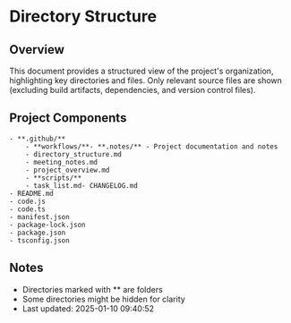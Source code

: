 # Directory Structure

## Overview
This document provides a structured view of the project's organization, highlighting key directories and files.
Only relevant source files are shown (excluding build artifacts, dependencies, and version control files).

## Project Components

```
- **.github/**
    - **workflows/**- **.notes/** - Project documentation and notes
    - directory_structure.md
    - meeting_notes.md
    - project_overview.md
    - **scripts/**
    - task_list.md- CHANGELOG.md
- README.md
- code.js
- code.ts
- manifest.json
- package-lock.json
- package.json
- tsconfig.json
```

## Notes
- Directories marked with ** are folders
- Some directories might be hidden for clarity
- Last updated: 2025-01-10 09:40:52
